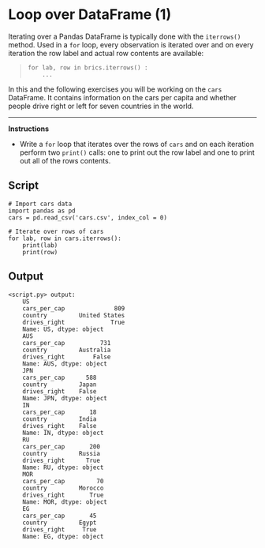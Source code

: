 # Loop over DataFrame (1)

Iterating over a Pandas DataFrame is typically done with the `iterrows()` method. Used in a `for` loop, every observation is iterated over and on every iteration the row label and actual row contents are available:

> ```
> for lab, row in brics.iterrows() :
>     ...
> ```

In this and the following exercises you will be working on the `cars` DataFrame. It contains information on the cars per capita and whether people drive right or left for seven countries in the world.

<hr>

**Instructions**
* Write a `for` loop that iterates over the rows of `cars` and on each iteration perform two `print()` calls: one to print out the row label and one to print out all of the rows contents.

## Script
```
# Import cars data
import pandas as pd
cars = pd.read_csv('cars.csv', index_col = 0)

# Iterate over rows of cars
for lab, row in cars.iterrows():
    print(lab)
    print(row)
```

## Output
```
<script.py> output:
    US
    cars_per_cap              809
    country         United States
    drives_right             True
    Name: US, dtype: object
    AUS
    cars_per_cap          731
    country         Australia
    drives_right        False
    Name: AUS, dtype: object
    JPN
    cars_per_cap      588
    country         Japan
    drives_right    False
    Name: JPN, dtype: object
    IN
    cars_per_cap       18
    country         India
    drives_right    False
    Name: IN, dtype: object
    RU
    cars_per_cap       200
    country         Russia
    drives_right      True
    Name: RU, dtype: object
    MOR
    cars_per_cap         70
    country         Morocco
    drives_right       True
    Name: MOR, dtype: object
    EG
    cars_per_cap       45
    country         Egypt
    drives_right     True
    Name: EG, dtype: object
```
